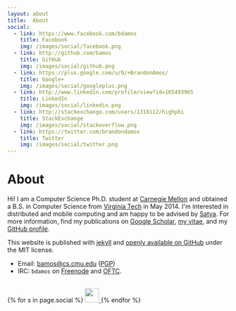 ```yaml
---
layout: about
title:  About
social:
  - link: https://www.facebook.com/bdamos
    title: Facebook
    img: /images/social/facebook.png
  - link: http://github.com/bamos
    title: GitHub
    img: /images/social/github.png
  - link: https://plus.google.com/u/0/+BrandonAmos/
    title: Google+
    img: /images/social/googleplus.png
  - link: http://www.linkedin.com/profile/view?id=165493965
    title: LinkedIn
    img: /images/social/linkedin.png
  - link: http://stackexchange.com/users/1318112/highphi
    title: StackExchange
    img: /images/social/stackoverflow.png
  - link: https://twitter.com/brandondamos
    title: Twitter
    img: /images/social/twitter.png
---
```


# About

Hi! I am a Computer Science Ph.D. student at [Carnegie Mellon][cmu]
and obtained a B.S. in Computer Science
from [Virginia Tech][vt] in May 2014.
I'm interested in distributed and mobile computing and am
happy to be advised by [Satya][satya].
For more information, find my publications on [Google Scholar][scholar],
[my vitae][cv], and my [GitHub profile][github].

This website is published with [jekyll][jekyll]
and [openly available on GitHub][website] under
the MIT license.

<!-- http://www.albionresearch.com/misc/obfuscator.php -->
+ Email: <a href='m&#97;ilto&#58;b&#97;m&#37;6Fs&#64;%63s&#46;cmu&#46;edu'>b&#97;mos&#64;&#99;&#115;&#46;cmu&#46;edu</a> ([PGP](/pgp))
+ IRC: `bdamos` on [Freenode](https://freenode.net/) and
  [OFTC](http://www.oftc.net/).

<br>

<div class="footer-widget-container">
{% for s in page.social %}
  <a href="{{ s.link }}" target="_blank" title="{{ s.title }}">
    <img src="{{ s.img }}" width="32" height="32">
  </a>
{% endfor %}
</div>

[cmu]: http://cs.cmu.edu
[vt]: http://www.cs.vt.edu
[scholar]: http://scholar.google.com/citations?user=CZwrwHAAAAAJ
[cv]: /cv
[github]: https://github.com/bamos
[website]: https://github.com/bamos/bamos.github.io
[jekyll]: http://jekyllrb.com
[satya]: http://www.cs.cmu.edu/~satya/
